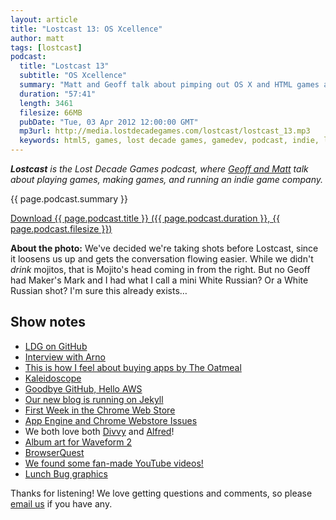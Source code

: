 ```yaml
---
layout: article
title: "Lostcast 13: OS Xcellence"
author: matt
tags: [lostcast]
podcast:
  title: "Lostcast 13"
  subtitle: "OS Xcellence"
  summary: "Matt and Geoff talk about pimping out OS X and HTML games and all that!"
  duration: "57:41"
  length: 3461
  filesize: 66MB
  pubDate: "Tue, 03 Apr 2012 12:00:00 GMT"
  mp3url: http://media.lostdecadegames.com/lostcast/lostcast_13.mp3
  keywords: html5, games, lost decade games, gamedev, podcast, indie, lostcast
---
```

_**Lostcast** is the Lost Decade Games podcast, where [Geoff and Matt](/about/) talk about playing games, making games, and running an indie game company._

{{ page.podcast.summary }}

<a class="download-podcast" href="{{ page.podcast.mp3url }}">
	Download {{ page.podcast.title }} ({{ page.podcast.duration }}, {{ page.podcast.filesize }})
</a>

**About the photo:** We've decided we're taking shots before Lostcast, since it loosens us up and gets the conversation flowing easier. While we didn't _drink_ mojitos, that is Mojito's head coming in from the right. But no Geoff had Maker's Mark and I had what I call a mini White Russian? Or a White Russian shot? I'm sure this already exists…

## Show notes

* [LDG on GitHub](https://github.com/lostdecade)
* [Interview with Arno](http://www.lostdecadegames.com/lostcast-episode-12-arnother-interview/)
* [This is how I feel about buying apps by The Oatmeal](http://theoatmeal.com/blog/apps)
* [Kaleidoscope](http://www.kaleidoscopeapp.com/)
* [Goodbye GitHub, Hello AWS](http://www.lostdecadegames.com/goodbye-github-hello-aws)
* [Our new blog is running on Jekyll](http://www.lostdecadegames.com/our-new-blog-is-running-on-jekyll/)
* [First Week in the Chrome Web Store](http://www.lostdecadegames.com/our-first-week-in-the-chrome-webstore-the-num/)
* [App Engine and Chrome Webstore Issues](http://www.lostdecadegames.com/app-engine-and-chrome-webstore-issues/)
* We both love both [Divvy](http://mizage.com/divvy/) and [Alfred](http://www.alfredapp.com/)!
* [Album art for Waveform 2](http://richtaur.deviantart.com/art/Waveform-2-Album-Art-Front-255021652)
* [BrowserQuest](http://browserquest.mozilla.org/)
* [We found some fan-made YouTube videos!](http://www.youtube.com/results?search_query=onslaught+arena)
* [Lunch Bug graphics](https://twitter.com/#!/LostDecadeGames/media/slideshow?url=pic.twitter.com%2F78Pda7Y6)

Thanks for listening! We love getting questions and comments, so please [email us](mailto:hello@lostdecadegames.com) if you have any.
